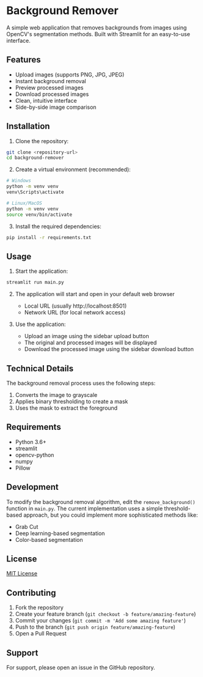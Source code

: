 # Background Remover

A simple web application that removes backgrounds from images using OpenCV's segmentation methods. Built with Streamlit for an easy-to-use interface.

## Features

- Upload images (supports PNG, JPG, JPEG)
- Instant background removal
- Preview processed images
- Download processed images
- Clean, intuitive interface
- Side-by-side image comparison

## Installation

1. Clone the repository:

```bash
git clone <repository-url>
cd background-remover
```

2. Create a virtual environment (recommended):

```bash
# Windows
python -m venv venv
venv\Scripts\activate

# Linux/MacOS
python -m venv venv
source venv/bin/activate
```

3. Install the required dependencies:

```bash
pip install -r requirements.txt
```

## Usage

1. Start the application:

```bash
streamlit run main.py
```

2. The application will start and open in your default web browser
   - Local URL (usually http://localhost:8501)
   - Network URL (for local network access)

3. Use the application:
   - Upload an image using the sidebar upload button
   - The original and processed images will be displayed
   - Download the processed image using the sidebar download button

## Technical Details

The background removal process uses the following steps:
1. Converts the image to grayscale
2. Applies binary thresholding to create a mask
3. Uses the mask to extract the foreground

## Requirements

- Python 3.6+
- streamlit
- opencv-python
- numpy
- Pillow

## Development

To modify the background removal algorithm, edit the `remove_background()` function in `main.py`. The current implementation uses a simple threshold-based approach, but you could implement more sophisticated methods like:
- Grab Cut
- Deep learning-based segmentation
- Color-based segmentation

## License

[MIT License](LICENSE)

## Contributing

1. Fork the repository
2. Create your feature branch (`git checkout -b feature/amazing-feature`)
3. Commit your changes (`git commit -m 'Add some amazing feature'`)
4. Push to the branch (`git push origin feature/amazing-feature`)
5. Open a Pull Request

## Support

For support, please open an issue in the GitHub repository.
